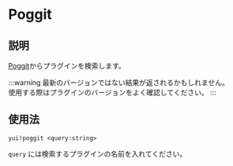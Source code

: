 # Poggit

## 説明

[Poggit](https://poggit.pmmp.io)からプラグインを検索します。

:::warning
最新のバージョンではない結果が返されるかもしれません。  
使用する際はプラグインのバージョンをよく確認してください。
:::

## 使用法

`yui!poggit <query:string>`

`query` には検索するプラグインの名前を入れてください。
